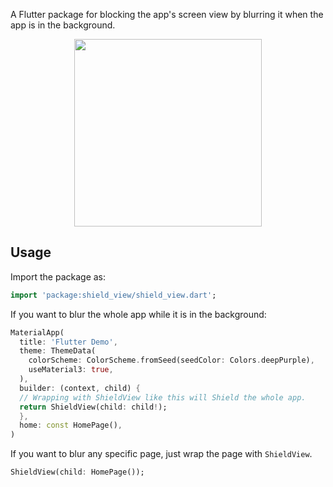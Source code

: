 A Flutter package for blocking the app's screen view by blurring it when the app is in the background.

<p align="center">
  <img src="https://github.com/AslamThachapalli/shield_view/assets/113328135/aebf307d-b4a0-47ba-bb03-d9c7ca4ccb58" width="300"/>
</p>

## Usage

Import the package as:

```dart
import 'package:shield_view/shield_view.dart';
```

If you want to blur the whole app while it is in the background:

```dart
MaterialApp(
  title: 'Flutter Demo',
  theme: ThemeData(
    colorScheme: ColorScheme.fromSeed(seedColor: Colors.deepPurple),
    useMaterial3: true,
  ),
  builder: (context, child) {
  // Wrapping with ShieldView like this will Shield the whole app.
  return ShieldView(child: child!);
  },
  home: const HomePage(),
)
```

If you want to blur any specific page, just wrap the page with `ShieldView`.
```dart
ShieldView(child: HomePage());
```
